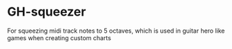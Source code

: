 # GH-squeezer
For squeezing midi track notes to 5 octaves, which is used in guitar hero like games when creating custom charts
